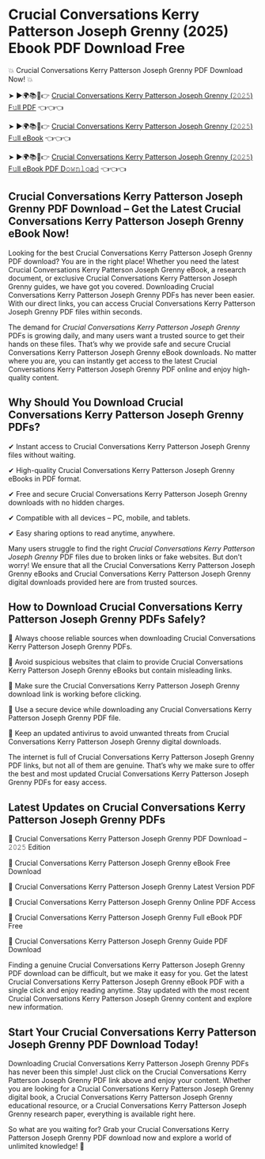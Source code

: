 # Crucial Conversations Kerry Patterson Joseph Grenny (2025) Ebook PDF Download Free

💥 Crucial Conversations Kerry Patterson Joseph Grenny PDF Download Now! 💥

➤ ►🌍📚📱👉 [Crucial Conversations Kerry Patterson Joseph Grenny (𝟸𝟶𝟸𝟻) F𝚞ll PDF](https://getpdf.xyz/crucial-conversations-kerry-patterson-joseph-grenny) 👈👈👈


➤ ►🌍📚📱👉 [Crucial Conversations Kerry Patterson Joseph Grenny (𝟸𝟶𝟸𝟻) F𝚞ll eBook](https://getpdf.xyz/crucial-conversations-kerry-patterson-joseph-grenny) 👈👈👈


➤ ►🌍📚📱👉 [Crucial Conversations Kerry Patterson Joseph Grenny (𝟸𝟶𝟸𝟻) F𝚞ll eBook PDF D𝚘𝚠𝚗𝚕𝚘a𝚍](https://getpdf.xyz/crucial-conversations-kerry-patterson-joseph-grenny) 👈👈👈


## Crucial Conversations Kerry Patterson Joseph Grenny PDF Download – Get the Latest Crucial Conversations Kerry Patterson Joseph Grenny eBook Now!

Looking for the best Crucial Conversations Kerry Patterson Joseph Grenny PDF download? You are in the right place! Whether you need the latest Crucial Conversations Kerry Patterson Joseph Grenny eBook, a research document, or exclusive Crucial Conversations Kerry Patterson Joseph Grenny guides, we have got you covered. Downloading Crucial Conversations Kerry Patterson Joseph Grenny PDFs has never been easier. With our direct links, you can access Crucial Conversations Kerry Patterson Joseph Grenny PDF files within seconds.

The demand for *Crucial Conversations Kerry Patterson Joseph Grenny* PDFs is growing daily, and many users want a trusted source to get their hands on these files. That’s why we provide safe and secure Crucial Conversations Kerry Patterson Joseph Grenny eBook downloads. No matter where you are, you can instantly get access to the latest Crucial Conversations Kerry Patterson Joseph Grenny PDF online and enjoy high-quality content.

## Why Should You Download Crucial Conversations Kerry Patterson Joseph Grenny PDFs?

✔ Instant access to Crucial Conversations Kerry Patterson Joseph Grenny files without waiting.

✔ High-quality Crucial Conversations Kerry Patterson Joseph Grenny eBooks in PDF format.

✔ Free and secure Crucial Conversations Kerry Patterson Joseph Grenny downloads with no hidden charges.

✔ Compatible with all devices – PC, mobile, and tablets.

✔ Easy sharing options to read anytime, anywhere.

Many users struggle to find the right *Crucial Conversations Kerry Patterson Joseph Grenny* PDF files due to broken links or fake websites. But don’t worry! We ensure that all the Crucial Conversations Kerry Patterson Joseph Grenny eBooks and Crucial Conversations Kerry Patterson Joseph Grenny digital downloads provided here are from trusted sources.

## How to Download Crucial Conversations Kerry Patterson Joseph Grenny PDFs Safely?

📌 Always choose reliable sources when downloading Crucial Conversations Kerry Patterson Joseph Grenny PDFs.

📌 Avoid suspicious websites that claim to provide Crucial Conversations Kerry Patterson Joseph Grenny eBooks but contain misleading links.

📌 Make sure the Crucial Conversations Kerry Patterson Joseph Grenny download link is working before clicking.

📌 Use a secure device while downloading any Crucial Conversations Kerry Patterson Joseph Grenny PDF file.

📌 Keep an updated antivirus to avoid unwanted threats from Crucial Conversations Kerry Patterson Joseph Grenny digital downloads.

The internet is full of Crucial Conversations Kerry Patterson Joseph Grenny PDF links, but not all of them are genuine. That’s why we make sure to offer the best and most updated Crucial Conversations Kerry Patterson Joseph Grenny PDFs for easy access.

## Latest Updates on Crucial Conversations Kerry Patterson Joseph Grenny PDFs

🔹 Crucial Conversations Kerry Patterson Joseph Grenny PDF Download – 𝟸𝟶𝟸𝟻 Edition

🔹 Crucial Conversations Kerry Patterson Joseph Grenny eBook Free Download

🔹 Crucial Conversations Kerry Patterson Joseph Grenny Latest Version PDF

🔹 Crucial Conversations Kerry Patterson Joseph Grenny Online PDF Access

🔹 Crucial Conversations Kerry Patterson Joseph Grenny Full eBook PDF Free

🔹 Crucial Conversations Kerry Patterson Joseph Grenny Guide PDF Download

Finding a genuine Crucial Conversations Kerry Patterson Joseph Grenny PDF download can be difficult, but we make it easy for you. Get the latest Crucial Conversations Kerry Patterson Joseph Grenny eBook PDF with a single click and enjoy reading anytime. Stay updated with the most recent Crucial Conversations Kerry Patterson Joseph Grenny content and explore new information.

## Start Your Crucial Conversations Kerry Patterson Joseph Grenny PDF Download Today!

Downloading Crucial Conversations Kerry Patterson Joseph Grenny PDFs has never been this simple! Just click on the Crucial Conversations Kerry Patterson Joseph Grenny PDF link above and enjoy your content. Whether you are looking for a Crucial Conversations Kerry Patterson Joseph Grenny digital book, a Crucial Conversations Kerry Patterson Joseph Grenny educational resource, or a Crucial Conversations Kerry Patterson Joseph Grenny research paper, everything is available right here.

So what are you waiting for? Grab your Crucial Conversations Kerry Patterson Joseph Grenny PDF download now and explore a world of unlimited knowledge! 🚀